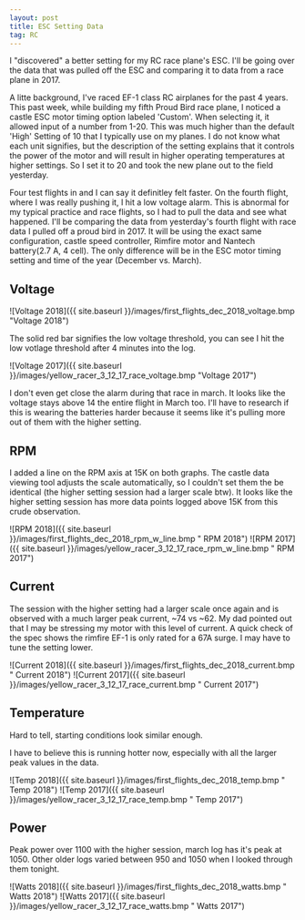 ```yaml
---
layout: post
title: ESC Setting Data
tag: RC
---
```



I "discovered" a better setting for my RC race plane's ESC. I'll be going over the data that was pulled off the ESC and comparing it to
data from a race plane in 2017.

A litte background, I've raced EF-1 class RC airplanes for the past 4 years. This past week, while building my fifth Proud Bird race plane, I noticed a
castle ESC motor timing option labeled 'Custom'. When selecting it, it allowed input of a number from 1-20. This was much higher than
the default 'High' Setting of 10 that I typically use on my planes. I do not know what each unit signifies, but the description of the setting explains that it controls the
power of the motor and will result in higher operating temperatures at higher settings. So I set it to 20 and took the new plane out to the field yesterday.

Four test flights in and I can say it definitley felt faster. On the fourth flight, where I was really pushing it, I hit a low voltage alarm. This is abnormal for my typical practice and race flights, so I had to pull the data and see what happened. I'll be comparing the data from yesterday's fourth flight with race data I pulled off a proud bird in 2017. It will be using the exact same configuration,
castle speed controller, Rimfire motor and Nantech battery(2.7 A, 4 cell). The only difference will be in the ESC motor timing setting and time of the year (December vs. March).

## Voltage

![Voltage 2018]({{ site.baseurl }}/images/first_flights_dec_2018_voltage.bmp "Voltage 2018") 

The solid red bar signifies the low voltage threshold, you can see I hit the low votlage threshold after 4 minutes into the log.

![Voltage 2017]({{ site.baseurl }}/images/yellow_racer_3_12_17_race_voltage.bmp "Voltage 2017") 

I don't even get close the alarm during that race in march. It looks like the voltage stays above 14 the entire flight in March too. I'll have to research if this is wearing the batteries harder because it seems like it's pulling more out of them with the higher setting.

## RPM

I added a line on the RPM axis at 15K on both graphs. The castle data viewing tool adjusts the scale automatically, so I couldn't set
them the be identical (the higher setting session had a larger scale btw). It looks like the higher setting session has more data points logged above 15K from this crude observation.

![RPM 2018]({{ site.baseurl }}/images/first_flights_dec_2018_rpm_w_line.bmp " RPM 2018") 
![RPM 2017]({{ site.baseurl }}/images/yellow_racer_3_12_17_race_rpm_w_line.bmp " RPM 2017") 

## Current

The session with the higher setting had a larger scale once again and is observed with a much larger peak current, ~74 vs ~62. My dad pointed out that I may be stressing my motor with this level of current. A quick check of the spec shows the rimfire EF-1 is only rated for a 67A surge. I may have to tune the setting lower.

![Current 2018]({{ site.baseurl }}/images/first_flights_dec_2018_current.bmp " Current 2018") 
![Current 2017]({{ site.baseurl }}/images/yellow_racer_3_12_17_race_current.bmp " Current 2017") 

## Temperature

Hard to tell, starting conditions look similar enough.

I have to believe this is running hotter now, especially with all the larger peak values in the data.

![Temp 2018]({{ site.baseurl }}/images/first_flights_dec_2018_temp.bmp " Temp 2018") 
![Temp 2017]({{ site.baseurl }}/images/yellow_racer_3_12_17_race_temp.bmp " Temp 2017") 

## Power

Peak power over 1100 with the higher session, march log has it's peak at 1050. Other older logs varied between 950 and 1050 when I looked through them tonight.

![Watts 2018]({{ site.baseurl }}/images/first_flights_dec_2018_watts.bmp " Watts 2018") 
![Watts 2017]({{ site.baseurl }}/images/yellow_racer_3_12_17_race_watts.bmp " Watts 2017") 

